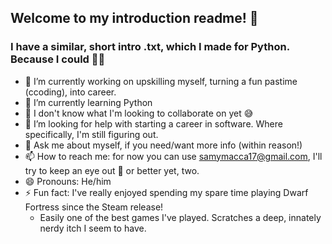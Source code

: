 ## Welcome to my introduction readme! 👋
### I have a similar, short intro .txt, which I made for Python. Because I could 🤷‍♂️



- 🔭 I’m currently working on upskilling myself, turning a fun pastime (ccoding), into career.
- 🌱 I’m currently learning Python
- 👯 I don't know what I'm looking to collaborate on yet 😅
- 🤔 I’m looking for help with starting a career in software. Where specifically, I'm still figuring out.
- 💬 Ask me about myself, if you need/want more info (within reason!)
- 📫 How to reach me: for now you can use samymacca17@gmail.com, I'll try to keep an eye out 👀 or better yet, two.
- 😄 Pronouns: He/him
- ⚡ Fun fact: I've really enjoyed spending my spare time playing Dwarf Fortress since the Steam release!
  - Easily one of the best games I've played. Scratches a deep, innately nerdy itch I seem to have.
